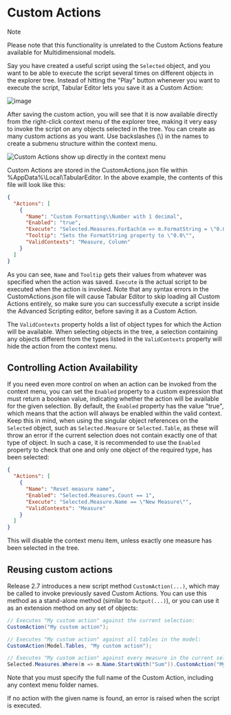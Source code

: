 # Custom Actions
> [!NOTE]
> Please note that this functionality is unrelated to the Custom Actions feature available for Multidimensional models.

Say you have created a useful script using the `Selected` object, and you want to be able to execute the script several times on different objects in the explorer tree. Instead of hitting the "Play" button whenever you want to execute the script, Tabular Editor lets you save it as a Custom Action:

![image](https://user-images.githubusercontent.com/8976200/33581673-0db35ed0-d952-11e7-90cd-e3164e198865.png)

After saving the custom action, you will see that it is now available directly from the right-click context menu of the explorer tree, making it very easy to invoke the script on any objects selected in the tree. You can create as many custom actions as you want. Use backslashes (\\) in the names to create a submenu structure within the context menu.

![Custom Actions show up directly in the context menu](https://raw.githubusercontent.com/otykier/TabularEditor/master/Documentation/InvokeCustomAction.png)

Custom Actions are stored in the CustomActions.json file within %AppData%\Local\TabularEditor. In the above example, the contents of this file will look like this:

```json
{
  "Actions": [
    {
      "Name": "Custom Formatting\\Number with 1 decimal",
      "Enabled": "true",
      "Execute": "Selected.Measures.ForEach(m => m.FormatString = \"0.0\";",
      "Tooltip": "Sets the FormatString property to \"0.0\"",
      "ValidContexts": "Measure, Column"
    }
  ]
}
```

As you can see, `Name` and `Tooltip` gets their values from whatever was specified when the action was saved. `Execute` is the actual script to be executed when the action is invoked. Note that any syntax errors in the CustomActions.json file will cause Tabular Editor to skip loading all Custom Actions entirely, so make sure you can successfully execute a script inside the Advanced Scripting editor, before saving it as a Custom Action.

The `ValidContexts` property holds a list of object types for which the Action will be available. When selecting objects in the tree, a selection containing any objects different from the types listed in the `ValidContexts` property will hide the action from the context menu.

## Controlling Action Availability
If you need even more control on when an action can be invoked from the context menu, you can set the `Enabled` property to a custom expression that must return a boolean value, indicating whether the action will be available for the given selection. By default, the `Enabled` property has the value "true", which means that the action will always be enabled within the valid context. Keep this in mind, when using the singular object references on the `Selected` object, such as `Selected.Measure` or `Selected.Table`, as these will throw an error if the current selection does not contain exactly one of that type of object. In such a case, it is recommended to use the `Enabled` property to check that one and only one object of the required type, has been selected:

```json
{
  "Actions": [
    {
      "Name": "Reset measure name",
      "Enabled": "Selected.Measures.Count == 1",
      "Execute": "Selected.Measure.Name == \"New Measure\"",
      "ValidContexts": "Measure"
    }
  ]
}
```

This will disable the context menu item, unless exactly one measure has been selected in the tree.

## Reusing custom actions
Release 2.7 introduces a new script method `CustomAction(...)`, which may be called to invoke previously saved Custom Actions. You can use this method as a stand-alone method (similar to `Output(...)`), or you can use it as an extension method on any set of objects:

```csharp
// Executes "My custom action" against the current selection:
CustomAction("My custom action");                

// Executes "My custom action" against all tables in the model:
CustomAction(Model.Tables, "My custom action");

// Executes "My custom action" against every measure in the current selection whose name starts with "Sum":
Selected.Measures.Where(m => m.Name.StartsWith("Sum")).CustomAction("My custom action");
```

Note that you must specify the full name of the Custom Action, including any context menu folder names.

If no action with the given name is found, an error is raised when the script is executed.